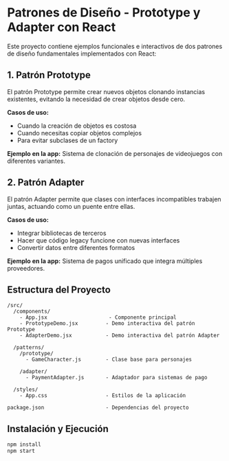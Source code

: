 # Patrones de Diseño - Prototype y Adapter con React

Este proyecto contiene ejemplos funcionales e interactivos de dos patrones de diseño fundamentales implementados con React:

## 1. Patrón Prototype
El patrón Prototype permite crear nuevos objetos clonando instancias existentes, evitando la necesidad de crear objetos desde cero.

**Casos de uso:**
- Cuando la creación de objetos es costosa
- Cuando necesitas copiar objetos complejos
- Para evitar subclases de un factory

**Ejemplo en la app:** Sistema de clonación de personajes de videojuegos con diferentes variantes.

## 2. Patrón Adapter
El patrón Adapter permite que clases con interfaces incompatibles trabajen juntas, actuando como un puente entre ellas.

**Casos de uso:**
- Integrar bibliotecas de terceros
- Hacer que código legacy funcione con nuevas interfaces
- Convertir datos entre diferentes formatos

**Ejemplo en la app:** Sistema de pagos unificado que integra múltiples proveedores.

## Estructura del Proyecto

```
/src/
  /components/
    - App.jsx                    - Componente principal
    - PrototypeDemo.jsx         - Demo interactiva del patrón Prototype
    - AdapterDemo.jsx           - Demo interactiva del patrón Adapter
  
  /patterns/
    /prototype/
      - GameCharacter.js        - Clase base para personajes
    
    /adapter/
      - PaymentAdapter.js       - Adaptador para sistemas de pago
  
  /styles/
    - App.css                   - Estilos de la aplicación

package.json                    - Dependencias del proyecto
```

## Instalación y Ejecución

```bash
npm install
npm start
```
